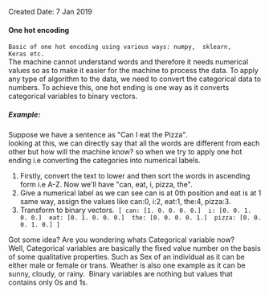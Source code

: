 Created Date: 7 Jan 2019

#### One hot encoding
`Basic of one hot encoding using various ways: numpy,  sklearn, Keras etc.`<br>
The machine cannot understand words and therefore it needs numerical values so as to make it easier for the machine to process the data. To apply any type of algorithm to the data, we need to convert the categorical data to numbers. To achieve this, one hot ending is one way as it converts categorical variables to binary vectors.<br>
##### Example:
Suppose we have a sentence as "Can I eat the Pizza".<br>
looking at this, we can directly say that all the words are different from each other but how will the machine know?
so when we try to apply one hot ending i.e converting the categories into numerical labels.
1. Firstly, convert the text to lower and then sort the words in ascending form i.e A-Z. Now we'll have "can, eat,  i, pizza, the".
2. Give a numerical label as we can see can is at 0th position and eat is at 1 same way, assign the values like can:0, i:2, eat:1, the:4, pizza:3.
3. Transform to binary vectors. 
`[
 can: [1. 0. 0. 0. 0.] 
 i: [0. 0. 1. 0. 0.] 
 eat: [0. 1. 0. 0. 0.] 
 the: [0. 0. 0. 0. 1.] 
 pizza: [0. 0. 0. 1. 0.]
 ]`
 
Got some idea? Are you wondering whats Categorical variable now?<br>
Well, Categorical variables are basically the fixed value number on the basis of some qualitative properties. Such as Sex of an individual as it can be either male or female or trans. Weather is also one example as it can be sunny, cloudy, or rainy. 
Binary variables are nothing but values that contains only 0s and 1s.
